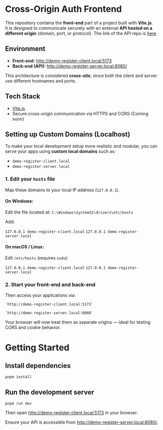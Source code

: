 # Cross-Origin Auth Frontend

This repository contains the **front-end** part of a project built with **Vite.js**.  
It is designed to communicate securely with an external **API hosted on a different origin** (domain, port, or protocol). The link of the API repo is [here](https://github.com/alanakra/docker-php-auth)

## Environment

- **Front-end:** http://demo-register-client.local:5173  
- **Back-end (API):** http://demo-register-server.local:8080/

This architecture is considered **cross-site**, since both the client and server use different hostnames and ports.


<!-- ## About the Cross-site Context

This setup is called a **cross-site (or cross-origin)** configuration — meaning the front-end and back-end run on different origins.  
Although “cross-site” can sound risky, it is a **common and secure pattern** when properly configured using:
- `SameSite=None; Secure` cookies
- `Access-Control-Allow-Origin` set to the front-end URL
- `Access-Control-Allow-Credentials: true` on the server

These settings allow the browser to exchange authentication cookies safely between the client and the API. -->

## Tech Stack

- [Vite.js](https://vitejs.dev/)
- Secure cross-origin communication via HTTPS and CORS (Coming soon)

## Setting up Custom Domains (Localhost)

To make your local development setup more realistic and modular, you can serve your apps using **custom local domains** such as:
- `demo-register-client.local`
- `demo-register-server.local`

### 1. Edit your `hosts` file
Map these domains to your local IP address (`127.0.0.1`).

#### On Windows:
Edit the file located at: `C:\Windows\System32\drivers\etc\hosts`

Add:

`127.0.0.1 demo-register-client.local`
`127.0.0.1 demo-register-server.local`


#### On macOS / Linux:
Edit `/etc/hosts` (requires `sudo`):

`127.0.0.1 demo-register-client.local`
`127.0.0.1 demo-register-server.local`

### 2. Start your front-end and back-end

Then access your applications via:

    `http://demo-register-client.local:5173`

    `http://demo-register-server.local:8080`

Your browser will now treat them as separate origins — ideal for testing CORS and cookie behavior.

# Getting Started

## Install dependencies
`pnpm install`

## Run the development server
`pnpm run dev`

Then open http://demo-register-client.local:5173 in your browser.

Ensure your API is accessible from http://demo-register-server.local:8080/.